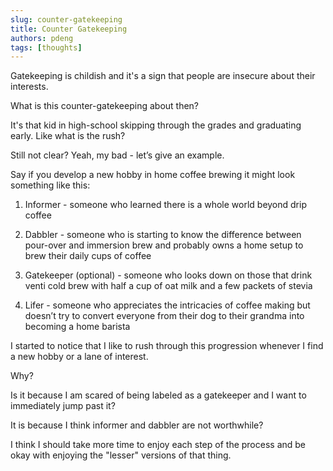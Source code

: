 ```yaml
---
slug: counter-gatekeeping
title: Counter Gatekeeping
authors: pdeng
tags: [thoughts]
---
```


Gatekeeping is childish and it's a sign that people are insecure about their interests.

What is this counter-gatekeeping about then?

It's that kid in high-school skipping through the grades and graduating early. Like what is the rush?

Still not clear? Yeah, my bad - let’s give an example.

Say if you develop a new hobby in home coffee brewing it might look something like this:

1. Informer - someone who learned there is a whole world beyond drip coffee

2. Dabbler - someone who is starting to know the difference between pour-over and immersion brew and probably owns a home setup to brew their daily cups of coffee

3. Gatekeeper (optional) -  someone who looks down on those that drink venti cold brew with half a cup of oat milk and a few packets of stevia

4. Lifer - someone who appreciates the intricacies of coffee making but doesn’t try to convert everyone from their dog to their grandma into becoming a home barista

 I started to notice that I like to rush through this progression whenever I find a new hobby or a lane of interest.

Why?

Is it because I am scared of being labeled as a gatekeeper and I want to immediately jump past it?

It is because I think informer and dabbler are not worthwhile?

I think I should take more time to enjoy each step of the process and be okay with enjoying the "lesser" versions of that thing.
